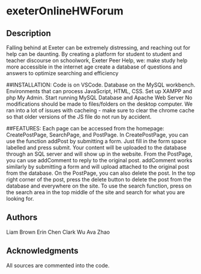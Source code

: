# exeterOnlineHWForum

## Description

Falling behind at Exeter can be extremely distressing, and reaching out for help can be daunting. 
By creating a platform for student to student and teacher discourse on schoolwork, Exeter Peer Help, we:
make study help more accessible in the internet age
create a database of questions and answers to optimize searching and efficiency

##INSTALLATION:
Code is on VSCode.
Database on the MySQL workbench.
Environments that can process JavaScript, HTML, CSS.
Set up XAMPP and php My Admin. Start running MySQL Database and Apache Web Server
No modifications should be made to files/folders on the desktop computer.
We ran into a lot of issues with cacheing - make sure to clear the chrome cache so that older versions of the JS file do not run by accident.

##FEATURES:
Each page can be accessed from the homepage: CreatePostPage, SearchPage, and PostPage.
In CreatePostPage, you can use the function addPost by submitting a form. Just fill in the form space labelled and press submit. Your content will be uploaded to the database through an SQL server and will show up in the website.
From the PostPage, you can use addComment to reply to the original post. addComment works similarly by submitting a form and will upload attached to the original post from the database.
On the PostPage, you can also delete the post. In the top right corner of the post, press the delete button to delete the post from the database and everywhere on the site.
To use the search function, press on the search area in the top middle of the site and search for what you are looking for.

## Authors

Liam Brown
Erin Chen
Clark Wu
Ava Zhao

## Acknowledgments

All sources are commented into the code.


